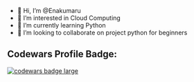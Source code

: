 - 👋 Hi, I’m @Enakumaru
- 👀 I’m interested in Cloud Computing
- 🌱 I’m currently learning Python
- 💞️ I’m looking to collaborate on project python for beginners 

<div>
  <h2 class="text">Codewars Profile Badge:</h2>
  <a target="_blank" href="https://www.codewars.com/r/C6HkBg"><img src="https://www.codewars.com/users/ena_kumaru/badges/large" alt="codewars badge large" /></a>
</div>

<!---
Enakumaru/Profile is a Main repository 
--->
